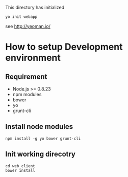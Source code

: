 This directory has initialized

```
yo init webapp
```

see http://yeoman.io/


# How to setup Development environment

## Requirement

- Node.js >= 0.8.23
- npm modules
 - bower
 - yo
 - grunt-cli

## Install node modules

```
npm install -g yo bower grunt-cli
```

## Init working direcotry

```
cd web_client
bower install
```
